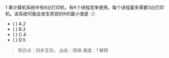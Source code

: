1
某计算机系统中有8台打印机，有K个进程竞争使用，每个进程最多需要3台打印机。该系统可能会发生死锁的K的最小值是（）
- ( ) A.2 
- ( ) B.3 
- ( ) C.4 
- ( ) D.5

> 知识点：同步互斥。
> 出处：网络
> 难度：1
> 解释
